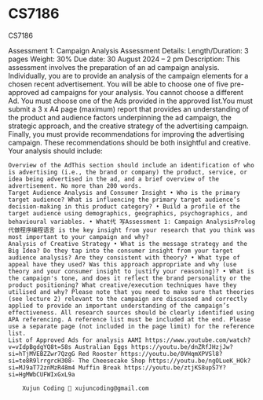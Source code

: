 # CS7186
CS7186

Assessment 1: Campaign Analysis Assessment Details: Length/Duration: 3 pages Weight: 30% Due date: 30 August 2024 – 2 pm Description: This assessment involves the preparation of an ad campaign analysis. Individually, you are to provide an analysis of the campaign elements for a chosen recent advertisement. You will be able to choose one of five pre-approved ad campaigns for your analysis. You cannot choose a different Ad. You must choose one of the Ads provided in the approved list.You must submit a 3 x A4 page (maximum) report that provides an understanding of the product and audience factors underpinning the ad campaign, the strategic approach, and the creative strategy of the advertising campaign. Finally, you must provide recommendations for improving the advertising campaign. These recommendations should be both insightful and creative. Your analysis should include:

    Overview of the AdThis section should include an identification of who is advertising (i.e., the brand or company) the product, service, or idea being advertised in the ad, and a brief overview of the advertisement. No more than 200 words.
    Target Audience Analysis and Consumer Insight • Who is the primary target audience? What is influencing the primary target audience’s decision-making in this product category? • Build a profile of the target audience using demographics, geographics, psychographics, and behavioural variables. • What代 写Assessment 1: Campaign AnalysisProlog 代做程序编程语言 is the key insight from your research that you think was most important to your campaign and why?
    Analysis of Creative Strategy • What is the message strategy and the Big Idea? Do they tap into the consumer insight from your target audience analysis? Are they consistent with theory? • What type of appeal have they used? Was this approach appropriate and why (use theory and your consumer insight to justify your reasoning)? • What is the campaign's tone, and does it reflect the brand personality or the product positioning? What creative/execution techniques have they utilised and why? Please note that you need to make sure that theories (see lecture 2) relevant to the campaign are discussed and correctly applied to provide an important understanding of the campaign’s effectiveness. All research sources should be clearly identified using APA referencing. A reference list must be included at the end. Please use a separate page (not included in the page limit) for the reference list.
    List of Approved Ads for analysis AAMI https://www.youtube.com/watch?v=vIdpBgdgYQ8t=58s Australian Eggs https://youtu.be/dnZRfJHzjJw?si=hTjMVEBZZwr7QzgG Red Rooster https://youtu.be/0VHqmXPVSl8?si=te8R9lrrgrcH308- The Cheesecake Shop https://youtu.be/ngOLueK_HOk?si=MJ9aT72znMzR48m4 Muffin Break https://youtu.be/ztjKS8upS7Y?si=HgMWbCUFWIxGxL9a

        Xujun Coding 📧 xujuncoding@gmail.com
